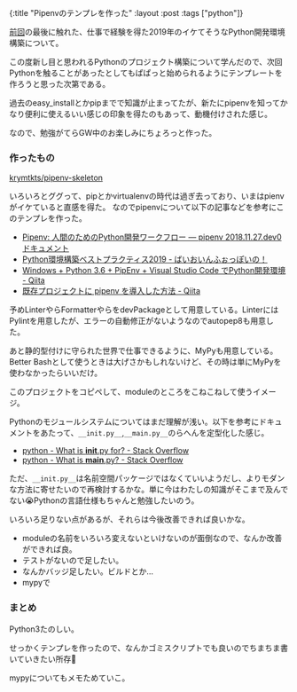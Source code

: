 {:title "Pipenvのテンプレを作った"
 :layout :post
 :tags  ["python"]}

[前回](./2019-04-29-bias-amp-2issue.md)の最後に触れた、仕事で経験を得た2019年のイケてそうなPython開発環境構築について。

この度新し目と思われるPythonのプロジェクト構築について学んだので、次回Pythonを触ることがあったとしてもぱぱっと始められるようにテンプレートを作ろうと思った次第である。

過去のeasy_installとかpipまでで知識が止まってたが、新たにpipenvを知ってかなり便利に使えるいい感じの印象を得たのもあって、動機付けされた感じ。

なので、勉強がてらGW中のお楽しみにちょろっと作った。

### 作ったもの

[krymtkts/pipenv-skeleton](https://github.com/krymtkts/pipenv-skeleton)

いろいろとググって、pipとかvirtualenvの時代は過ぎ去っており、いまはpienvがイケていると直感を得た。
なのでpipenvについて以下の記事などを参考にこのテンプレを作った。

- [Pipenv: 人間のためのPython開発ワークフロー — pipenv 2018.11.27.dev0 ドキュメント](https://pipenv-ja.readthedocs.io/ja/translate-ja/)
- [Python環境構築ベストプラクティス2019 - ばいおいんふぉっぽいの！](https://www.natsukium.com/blog/2019-02-18/python/)
- [Windows + Python 3.6 + PipEnv + Visual Studio Code でPython開発環境 - Qiita](https://qiita.com/youkidkk/items/b6a6e39ee3a109001c75)
- [既存プロジェクトに pipenv を導入した方法 - Qiita](https://qiita.com/tonluqclml/items/b09f4a5ed04ebcbd0af1)

予めLinterやらFormatterやらをdevPackageとして用意している。LinterにはPylintを用意したが、エラーの自動修正がないようなのでautopep8も用意した。

あと静的型付けに守られた世界で仕事できるように、MyPyも用意している。Better Bashとして使うときは大げさかもしれないけど、その時は単にMyPyを使わなかったらいいだけ。

このプロジェクトをコピペして、moduleのところをこねこねして使うイメージ。

Pythonのモジュールシステムについてはまだ理解が浅い。以下を参考にドキュメントをあたって、`__init.py__`,`__main.py__`のらへんを定型化した感じ。

- [python - What is __init__.py for? - Stack Overflow](https://stackoverflow.com/questions/448271/what-is-init-py-for)
- [python - What is __main__.py? - Stack Overflow](https://stackoverflow.com/questions/4042905/what-is-main-py)

ただ、`__init.py__`は名前空間パッケージではなくていいようだし、よりモダンな方法に寄せたいので再検討するかな。単に今はわたしの知識がそこまで及んでない😭Pythonの言語仕様もちゃんと勉強したいのう。

いろいろ足りない点があるが、それらは今後改善できれば良いかな。

- moduleの名前をいろいろ変えないといけないのが面倒なので、なんか改善ができれば良。
- テストがないので足したい。
- なんかバッジ足したい。ビルドとか...
- mypyで

### まとめ

Python3たのしい。

せっかくテンプレを作ったので、なんかゴミスクリプトでも良いのでちまちま書いていきたい所存🤔

mypyについてもメモためていこ。